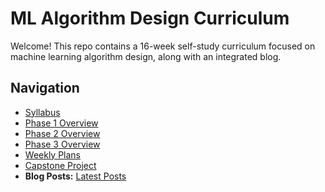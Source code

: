 # ML Algorithm Design Curriculum

Welcome! This repo contains a 16-week self-study curriculum focused on machine learning algorithm design, along with an integrated blog.

## Navigation

- [Syllabus](/SYLLABUS.md)
- [Phase 1 Overview](/PHASE1_Foundations.md)
- [Phase 2 Overview](/PHASE2_Foundations.md)
- [Phase 3 Overview](/PHASE3_Foundations.md)
- [Weekly Plans](weeklies/)
- [Capstone Project](projects/capstone_project/)
- **Blog Posts:** [Latest Posts](blog/)
